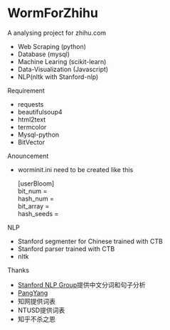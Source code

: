 # WormForZhihu

A analysing project for zhihu.com

* Web Scraping (python)
* Database (mysql)
* Machine Learing (scikit-learn)
* Data-Visualization (Javascript)
* NLP(nltk with Stanford-nlp)

Requirement

* requests
* beautifulsoup4
* html2text
* termcolor
* Mysql-python
* BitVector

Anouncement  

* worminit.ini need to be created like this
  
  [userBloom]  
  bit_num =  
  hash_num =  
  bit_array =  
  hash_seeds =  

NLP  

* Stanford segmenter for Chinese trained with CTB
* Stanford parser trained with CTB
* nltk

Thanks

* [Stanford NLP Group](http://nlp.stanford.edu)提供中文分词和句子分析
* [PangYang](http://www.52nlp.cn)
* 知网提供词表
* NTUSD提供词表
* 知乎不杀之恩